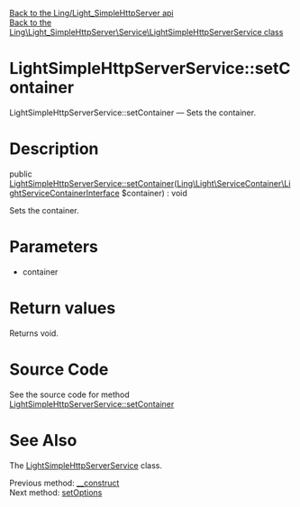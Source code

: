 [Back to the Ling/Light_SimpleHttpServer api](https://github.com/lingtalfi/Light_SimpleHttpServer/blob/master/doc/api/Ling/Light_SimpleHttpServer.md)<br>
[Back to the Ling\Light_SimpleHttpServer\Service\LightSimpleHttpServerService class](https://github.com/lingtalfi/Light_SimpleHttpServer/blob/master/doc/api/Ling/Light_SimpleHttpServer/Service/LightSimpleHttpServerService.md)


LightSimpleHttpServerService::setContainer
================



LightSimpleHttpServerService::setContainer — Sets the container.




Description
================


public [LightSimpleHttpServerService::setContainer](https://github.com/lingtalfi/Light_SimpleHttpServer/blob/master/doc/api/Ling/Light_SimpleHttpServer/Service/LightSimpleHttpServerService/setContainer.md)([Ling\Light\ServiceContainer\LightServiceContainerInterface](https://github.com/lingtalfi/Light/blob/master/doc/api/Ling/Light/ServiceContainer/LightServiceContainerInterface.md) $container) : void




Sets the container.




Parameters
================


- container

    


Return values
================

Returns void.








Source Code
===========
See the source code for method [LightSimpleHttpServerService::setContainer](https://github.com/lingtalfi/Light_SimpleHttpServer/blob/master/Service/LightSimpleHttpServerService.php#L62-L65)


See Also
================

The [LightSimpleHttpServerService](https://github.com/lingtalfi/Light_SimpleHttpServer/blob/master/doc/api/Ling/Light_SimpleHttpServer/Service/LightSimpleHttpServerService.md) class.

Previous method: [__construct](https://github.com/lingtalfi/Light_SimpleHttpServer/blob/master/doc/api/Ling/Light_SimpleHttpServer/Service/LightSimpleHttpServerService/__construct.md)<br>Next method: [setOptions](https://github.com/lingtalfi/Light_SimpleHttpServer/blob/master/doc/api/Ling/Light_SimpleHttpServer/Service/LightSimpleHttpServerService/setOptions.md)<br>

